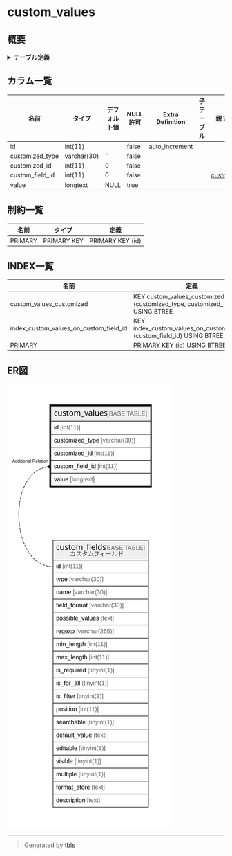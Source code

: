 # custom_values

## 概要

<details>
<summary><strong>テーブル定義</strong></summary>

```sql
CREATE TABLE `custom_values` (
  `id` int(11) NOT NULL AUTO_INCREMENT,
  `customized_type` varchar(30) NOT NULL DEFAULT '',
  `customized_id` int(11) NOT NULL DEFAULT 0,
  `custom_field_id` int(11) NOT NULL DEFAULT 0,
  `value` longtext DEFAULT NULL,
  PRIMARY KEY (`id`),
  KEY `custom_values_customized` (`customized_type`,`customized_id`),
  KEY `index_custom_values_on_custom_field_id` (`custom_field_id`)
) ENGINE=InnoDB DEFAULT CHARSET=utf8mb4
```

</details>

## カラム一覧

| 名前              | タイプ         | デフォルト値       | NULL許可   | Extra Definition | 子テーブル      | 親テーブル                             | コメント     |
| --------------- | ----------- | ------------ | -------- | ---------------- | ---------- | --------------------------------- | -------- |
| id              | int(11)     |              | false    | auto_increment   |            |                                   |          |
| customized_type | varchar(30) | ''           | false    |                  |            |                                   |          |
| customized_id   | int(11)     | 0            | false    |                  |            |                                   |          |
| custom_field_id | int(11)     | 0            | false    |                  |            | [custom_fields](custom_fields.md) |          |
| value           | longtext    | NULL         | true     |                  |            |                                   |          |

## 制約一覧

| 名前      | タイプ         | 定義               |
| ------- | ----------- | ---------------- |
| PRIMARY | PRIMARY KEY | PRIMARY KEY (id) |

## INDEX一覧

| 名前                                     | 定義                                                                        |
| -------------------------------------- | ------------------------------------------------------------------------- |
| custom_values_customized               | KEY custom_values_customized (customized_type, customized_id) USING BTREE |
| index_custom_values_on_custom_field_id | KEY index_custom_values_on_custom_field_id (custom_field_id) USING BTREE  |
| PRIMARY                                | PRIMARY KEY (id) USING BTREE                                              |

## ER図

![er](custom_values.svg)

---

> Generated by [tbls](https://github.com/k1LoW/tbls)
